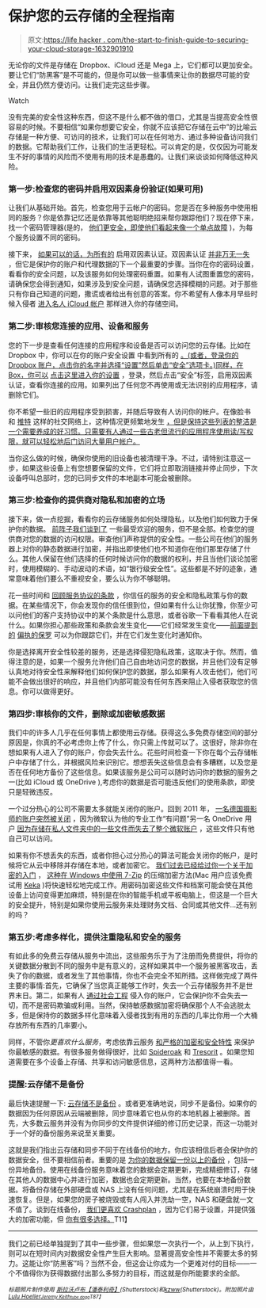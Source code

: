 # 保护您的云存储的全程指南

> 原文:[https://life hacker . com/the-start-to-finish-guide-to-securing-your-cloud-storage-1632901910](https://lifehacker.com/the-start-to-finish-guide-to-securing-your-cloud-storag-1632901910)

无论你的文件是存储在 Dropbox、iCloud 还是 Mega 上，它们都可以更加安全。要让它们“防黑客”是不可能的，但是你可以做一些事情来让你的数据尽可能的安全，并且仍然方便访问。让我们走完这些步骤。

Watch

没有完美的安全性这种东西，但这不是什么都不做的借口，尤其是当提高安全性很容易的时候。不要相信“如果你想要它安全，你就不应该把它存储在云中”的比喻云存储是一种方便、可访问的技术，让我们可以在任何地方、通过多种设备访问我们的数据。它帮助我们工作，让我们的生活更轻松。可以肯定的是，仅仅因为可能发生不好的事情的风险而不使用有用的技术是愚蠢的。让我们来谈谈如何降低这种风险。

### 第一步:检查您的密码并启用双因素身份验证(如果可用)

让我们从基础开始。首先，检查您用于云帐户的密码。您是否在多种服务中使用相同的服务？你是依靠记忆还是依靠等其他聪明绝招来帮你跟踪他们？现在停下来，找一个密码管理器(是的， [他们更安全，即使他们看起来像一个单点故障](http://lifehacker.com/is-lastpass-secure-what-happens-if-it-gets-hacked-1555511389) )，为每个服务设置不同的密码。

接下来， [如果可以的话，为所有的](https://lifehacker.com/heres-everywhere-you-should-enable-two-factor-authentic-5938565) 启用双因素认证。双因素认证 [并非万无一失](http://lifehacker.com/iclouds-two-factor-authentication-doesnt-secure-your-ph-1630021133) ，但它是保护你的账户和代理数据的下一个最重要的步骤。当你在你的密码设置，看看你的安全问题，以及该服务如何处理密码重置。如果有人试图重置您的密码，请确保您会得到通知，如果涉及到安全问题，请确保您选择模糊的问题。对于那些只有你自己知道的问题，撒谎或者给出有创意的答案。你不希望有人像本月早些时候入侵者 [进入名人 iCloud 帐户](http://lifehacker.com/why-social-engineering-should-be-your-biggest-security-1630321227) 那样进入你的存储空间。

### 第二步:审核您连接的应用、设备和服务

您的下一步是查看任何连接的应用程序和设备是否可以访问您的云存储。比如在 Dropbox 中，你可以在你的账户安全设置 中看到所有的 [。(或者，登录你的 Dropbox 账户，点击你的名字并选择“设置”然后单击“安全”选项卡。)同样，在 Box，你可以](https://www.dropbox.com/account#security) [点击这里进入你的设置](https://app.box.com/settings) ，登录，然后点击“安全”标签，启用双因素认证，查看你连接的应用。如果列出了任何您不再使用或无法识别的应用程序，请删除它们。

你不希望一些旧的应用程序受到损害，并随后导致有人访问你的帐户。在像脸书 和 [推特](http://lifehacker.com/clean-out-your-twitter-app-permissions-as-part-of-your-5905299) 这样的社交网络上，这种情况更频繁地发生 [，但是保持这些列表的整洁是一个需要养成的好习惯。只需要有人通过一些古老但流行的应用程序使用读/写权限，就可以轻松地后门访问大量用户帐户。](https://lifehacker.com/clean-out-your-facebook-app-permissions-as-part-of-your-5904590)

当你这么做的时候，确保你使用的旧设备也被清理干净。不过，请特别注意这一步，如果这些设备上有您想要保留的文件，它们将立即取消链接并停止同步，下次设备呼叫总部时，您的已同步文件的本地副本可能会被删除。

### 第三步:检查你的提供商对隐私和加密的立场

接下来，做一点挖掘，看看你的云存储服务如何处理隐私，以及他们如何致力于保护你的数据。 [前阵子我们谈到了](https://lifehacker.com/the-best-cloud-storage-services-that-protect-your-priva-729639300) 一些最受欢迎的服务，但不是全部。检查您的提供商对您的数据的访问权限。审查他们声称提供的安全性。一些公司在他们的服务器上对你的静态数据进行加密，并指出即使他们也不知道你在他们那里存储了什么。其他人保留在他们选择的任何时候访问你的数据的权利，并且当他们谈论加密时，使用模糊的、手动波动的术语，如“银行级安全性”。这些都是不好的迹象，通常意味着他们要么不重视安全，要么认为你不够聪明。

花一些时间和 [回顾服务协议的条款](https://lifehacker.com/how-to-quickly-read-a-terms-of-service-5892422) ，你信任的服务的安全和隐私政策与你的数据。在某些情况下，你会发现你的信任很到位，但如果有什么让你犹豫，你至少可以问他们的客户支持协议中的某个条款是什么意思，或者谷歌一下看看其他人在说什么。如果你担心那些政策和条款会发生变化——它们经常发生变化——[前面提到的](http://lifehacker.com/paranoid-paul-monitors-terms-of-service-and-alerts-you-1622260616) [偏执的保罗](http://www.paranoidpaul.com/) 可以为你跟踪它们，并在它们发生变化时通知你。

你是选择离开安全性较差的服务，还是选择侵犯隐私政策，这取决于你。然而，值得注意的是，如果一个服务允许他们自己自由地访问您的数据，并且他们没有足够认真地对待安全性来解释他们如何保护您的数据，那么如果有人攻击他们，他们可能不会做出很好的响应，并且他们内部可能没有任何东西来阻止入侵者获取您的信息。你可以做得更好。

### 第四步:审核你的文件，删除或加密敏感数据

我们中的许多人几乎在任何事情上都使用云存储。获得这么多免费存储空间的部分原因是，你真的不必考虑你上传了什么，你只需上传就可以了。这很好，除非你在想如果有人进入了你的账户，你会失去什么。花些时间检查一下你在每个云存储帐户中存储了什么，并根据风险来识别它。想想丢失这些信息会有多糟糕，以及您是否在任何地方备份了这些信息。如果该服务是公司可以随时访问你的数据的服务之一(比如 iCloud 或 OneDrive ),考虑你的数据是否可能违反他们的使用条款，即使只是轻微违反。

一个过分热心的公司不需要太多就能关闭你的账户。回到 2011 年， [一名德国摄影师的账户突然被关闭](http://wmpoweruser.com/microsoft-monitoring-censoring-skydrive-uploads/) ，因为微软认为他的专业工作“有问题”另一名 OneDrive 用户 [因为存储在私人文件夹中的一些文件而失去了整个微软账户](http://www.forbes.com/sites/kellyclay/2012/07/19/is-microsoft-spying-on-skydrive-users/) ，这些文件只有他自己可以访问。

如果有你不想丢失的东西，或者你担心过分热心的算法可能会关闭你的帐户，是时候将它从云中移除并存储在本地，或者加密它。 [我们过去已经给过你一个关于加密的入门](https://lifehacker.com/a-beginners-guide-to-encryption-what-it-is-and-how-to-1508196946) ， [这种在 Windows 中使用 7-Zip](http://lifehacker.com/from-saucy-pics-to-passwords-how-to-share-sensitive-in-5910408) 的压缩加密方法(Mac 用户应该免费试用 [Keka](http://www.kekaosx.com/en/) )将快速轻松地完成工作。用密码加密这些文件和档案可能会使在其他设备上访问变得更加麻烦，特别是在你的智能手机或平板电脑上，但这是一个巨大的安全提升，特别是如果你使用云服务来处理财务文档、合同或其他文件...还有别的吗？

### 第五步:考虑多样化，提供注重隐私和安全的服务

有如此多的免费云存储从服务中流出，这些服务乐于为了注册而免费提供，将你的关键数据分散到不同的服务中是有意义的，这样如果其中一个服务被黑客攻击，丢失了你的数据，或者发生了其他事情，你也不会完全不知所措。这样做完成了两件主要的事情:首先，它确保了当您真正能够工作时，失去一个云存储服务并不是世界末日。第二，如果有人 [通过社会工程](http://lifehacker.com/why-social-engineering-should-be-your-biggest-security-1630321227) 侵入你的账户，它会保护你不会失去一切，而不是密码欺骗或利用。当然，保持敏感数据加密将确保那个人不会逃脱太多，但是保持你的数据多样化意味着入侵者找到有用的东西的几率比你用一个大桶存放所有东西的几率要小。

同样，不管你*更喜欢什么服务*，考虑依靠云服务 [和严格的加密和安全特性](https://lifehacker.com/the-best-cloud-storage-services-that-protect-your-priva-729639300) 来保护你最敏感的数据。有很多服务做得很好，比如 [Spideroak](http://spideroak.com/) 和 [Tresorit](http://tresorit.com/) 。如果您知道需要在多个设备上存储、共享和访问敏感信息，这两种方法都值得一看。

### 提醒:云存储不是备份

最后快速提醒一下: [云存储不是备份](https://lifehacker.com/psa-dropbox-shouldnt-be-your-sole-backup-for-your-file-1612803794) 。或者更准确地说，同步不是备份。如果你的数据因为任何原因从云端被删除，同步意味着它也从你的本地机器上被删除。首先，大多数云服务并没有为你同步的文件提供详细的修订历史记录，而这一功能对于一个好的备份服务来说至关重要。

这就是我们指出云存储和同步不同于在线备份的地方。你应该相信后者会保护你的数据安全，但不要相信前者。重要的是 [为你的数据保留一份以上的备份](https://lifehacker.com/why-you-should-always-have-more-than-one-backup-5961216) ，包括一份异地备份。使用在线备份服务意味着您的数据会定期更新，完成精细修订，存储在其他人的数据中心并进行加密，数据也会定期更新。当然，也要在本地备份数据。将备份存储在外部硬盘或 NAS 上没有任何问题，尤其是在系统崩溃时用于快速恢复。但是，如果您的房子被烧毁或有人闯入并洗劫一空，NAS 和硬盘就一文不值了。谈到在线备份， [我们更喜欢 Crashplan](http://lifehacker.com/set-up-an-automated-bulletproof-file-back-up-solution-5787572) ，因为它们易于设置，并提供强大的加密功能，但 [你有很多选择。](http://lifehacker.com/five-best-online-backup-services-1006345049)T11】

* * *

我们之前已经单独提到了其中一些步骤，但如果您一次执行一个，从上到下执行，则可以在短时间内对数据安全性产生巨大影响。显著提高安全性并不需要太多的努力。这能让你“防黑客”吗？当然不会，但这会让你成为一个更难对付的目标——一个不值得你为获得数据付出那么多努力的目标，而这就是你所能要求的全部。

<small>*标题照片制作使用*</small> [<small>*斯拉沃卢布【潘泰利奇】*</small>](http://www.shutterstock.com/pic.mhtml?id=87359672&src=id)<small>*(Shutterstock)和*</small>[<small>*kzww*</small>](http://www.shutterstock.com/pic.mhtml?id=133675094&src=id)<small>*(Shutterstock)。附加照片由*</small>[<small>*Lulu Hoeller*</small>](https://www.flickr.com/photos/toaireisdivine/9415848746)<small>*[<small>*Jeremy Keith*</small>](https://www.flickr.com/photos/adactio/6153522068)<small>*[<small>*tube dogg*</small>](https://www.flickr.com/photos/tubedogg/5580202693)<small></small>*T87】</small>*</small>

<small></small>